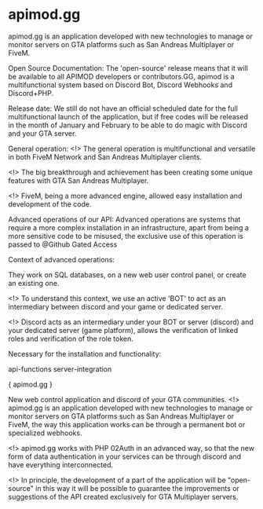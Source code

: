 # apimod.gg
apimod.gg is an application developed with new technologies to manage or monitor servers on GTA platforms such as San Andreas Multiplayer or FiveM.

Open Source Documentation:
The 'open-source' release means that it will be available to all APIMOD developers or contributors.GG, apimod is a multifunctional system based on Discord Bot, Discord Webhooks and Discord+PHP.

Release date:
We still do not have an official scheduled date for the full multifunctional launch of the application, but if free codes will be released in the month of January and February to be able to do magic with Discord and your GTA server.

General operation:
<!> The general operation is multifunctional and versatile in both FiveM Network and San Andreas Multiplayer clients.

<!> The big breakthrough and achievement has been creating some unique features with GTA San Andreas Multiplayer.

<!>  FiveM, being a more advanced engine, allowed easy installation and development of the code.

Advanced operations of our API:
Advanced operations are systems that require a more complex installation in an infrastructure, apart from being a more sensitive code to be misused, the exclusive use of this operation is passed to @Github Gated Access 

Context of advanced operations:

They work on SQL databases, on a new web user control panel, or create an existing one. 

<!>  To understand this context, we use an active 'BOT' to act as an intermediary between discord and your game or dedicated server.

<!>  Discord acts as an intermediary under your BOT or server (discord) and your dedicated server (game platform), allows the verification of linked roles and verification of the role token.

 Necessary for the installation and functionality:

api-functions 
server-integration 

<info> { apimod.gg }  </info>

New web control application and discord of your GTA communities.
<!> apimod.gg is an application developed with new technologies to manage or monitor servers on GTA platforms such as San Andreas Multiplayer or FiveM, the way this application works can be through a permanent bot or specialized webhooks.

<!> apimod.gg works with PHP 02Auth in an advanced way, so that the new form of data authentication in your services can be through discord and have everything interconnected.

<!> In principle, the development of a part of the application will be "open-source" in this way it will be possible to guarantee the improvements or suggestions of the API created exclusively for GTA Multiplayer servers.
